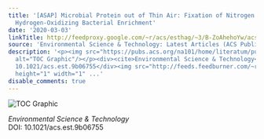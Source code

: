 ```yaml
---
title: '[ASAP] Microbial Protein out of Thin Air: Fixation of Nitrogen Gas by an Autotrophic
  Hydrogen-Oxidizing Bacterial Enrichment'
date: '2020-03-03'
linkTitle: http://feedproxy.google.com/~r/acs/esthag/~3/B-ZoAhehoYw/acs.est.9b06755
source: 'Environmental Science & Technology: Latest Articles (ACS Publications)'
description: '<p><img src="https://pubs.acs.org/na101/home/literatum/publisher/achs/journals/content/esthag/0/esthag.ahead-of-print/acs.est.9b06755/20200303/images/medium/es9b06755_0004.gif"
  alt="TOC Graphic"/></p><div><cite>Environmental Science & Technology</cite></div><div>DOI:
  10.1021/acs.est.9b06755</div><img src="http://feeds.feedburner.com/~r/acs/esthag/~4/B-ZoAhehoYw"
  height="1" width="1" ...'
disable_comments: true
---
```

<p><img src="https://pubs.acs.org/na101/home/literatum/publisher/achs/journals/content/esthag/0/esthag.ahead-of-print/acs.est.9b06755/20200303/images/medium/es9b06755_0004.gif" alt="TOC Graphic"/></p><div><cite>Environmental Science & Technology</cite></div><div>DOI: 10.1021/acs.est.9b06755</div><img src="http://feeds.feedburner.com/~r/acs/esthag/~4/B-ZoAhehoYw" height="1" width="1" ...